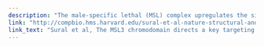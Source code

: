 ```yaml
---
description: "The male-specific lethal (MSL) complex upregulates the single male X chromosome to achieve dosage compensation in Drosophila melanogaster. We have proposed that MSL recognition of specific entry sites on the X is followed by local targeting of active genes marked by histone H3 trimethylation (H3K36me3). Here we analyze the role of the MSL3 chromodomain in the second targeting step. Using ChIP-chip analysis, we find that MSL3 chromodomain mutants retain binding to chromatin entry sites but show a clear disruption in the full pattern of MSL targeting in vivo, consistent with a loss of spreading. Furthermore, when compared to wild type, chromodomain mutants lack preferential affinity for nucleosomes containing H3K36me3 in vitro. Our results support a model in which activating complexes, similarly to their silencing counterparts, use the nucleosomal binding specificity of their respective chromodomains to spread from initiation sites to flanking chromatin."
link: "http://compbio.hms.harvard.edu/sural-et-al-nature-structural-and-molecular-biology-2008"
link_text: "Sural et al, The MSL3 chromodomain directs a key targeting step for dosage compensation of the Drosophila melanogaster X chromosome,Nature Structural and Molecular Biology, 2008"
---
```


